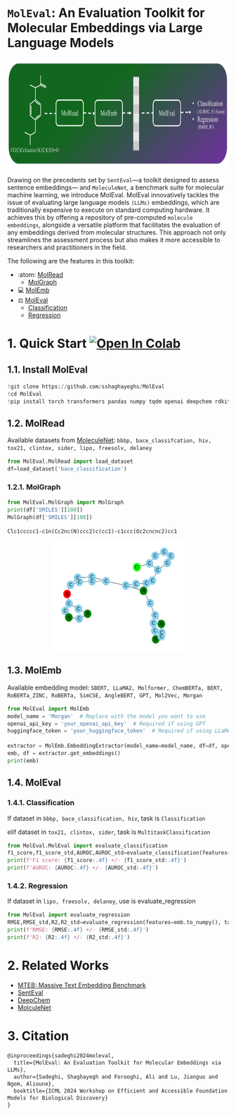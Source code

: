 # `MolEval`: An Evaluation Toolkit for Molecular Embeddings via Large Language Models

<div align="center">
  <img src="misc/MolEval_FW.jpg" width="900" height="250" alt="MolEval Logo">
</div>

Drawing on the precedents set by `SentEval`—a toolkit designed to assess sentence embeddings— and `MoleculeNet`, a benchmark suite for molecular machine learning, we introduce MolEval. MolEval innovatively tackles the issue of evaluating large language models `(LLMs)` embeddings, which are traditionally expensive to execute on standard computing hardware. It achieves this by offering a repository of pre-computed `molecule embeddings`, alongside a versatile platform that facilitates the evaluation of any embeddings derived from molecular structures. This approach not only streamlines the assessment process but also makes it more accessible to researchers and practitioners in the field. 

The following are the features in this toolkit:

  * :atom:	[MolRead](https://github.com/sshaghayeghs/MolEval?tab=readme-ov-file#12-molread)
    * [MolGraph](https://github.com/sshaghayeghs/MolEval/blob/main/README.md#121-molgraph) 
  * 💻	[MolEmb](https://github.com/sshaghayeghs/MolEval?tab=readme-ov-file#13-molemb)
  * :balance_scale: [MolEval](https://github.com/sshaghayeghs/MolEval?tab=readme-ov-file#14-moleval)
    * [Classification](https://github.com/sshaghayeghs/MolEval?tab=readme-ov-file#141-classification)
    * [Regression](https://github.com/sshaghayeghs/MolEval?tab=readme-ov-file#142-regression)
# 1. Quick Start [![Open In Colab](https://colab.research.google.com/assets/colab-badge.svg)](https://colab.research.google.com/drive/1AuqkCh7KLN2LWHPaKQdr-trvwDUdRhZ4?usp=sharing)

## 1.1. Install MolEval
```python
!git clone https://github.com/sshaghayeghs/MolEval
!cd MolEval
!pip install torch transformers pandas numpy tqdm openai deepchem rdkit networkx matplotlib

```

## 1.2. MolRead
Available datasets from [MoleculeNet](https://moleculenet.org/datasets-1): `bbbp, bace_classifcation, hiv, tox21, clintox, sider, lipo, freesolv, delaney`
```python
from MolEval.MolRead import load_dataset
df=load_dataset('bace_classification')
```
### 1.2.1. MolGraph
```python
from MolEval.MolGraph import MolGraph
print(df['SMILES'][100])
MolGraph(df['SMILES'][100])
```
`Clc1ccccc1-c1n(Cc2nc(N)ccc2)c(cc1)-c1ccc(Oc2cncnc2)cc1`

<div align="center">
  <img src="misc/molgraph.png" width="300" height="250" alt="MolEval Logo">
</div>

## 1.3. MolEmb 
Available embedding model: `SBERT, LLaMA2, Molformer, ChemBERTa, BERT, RoBERTa_ZINC, RoBERTa, SimCSE, AngleBERT, GPT, Mol2Vec, Morgan`
```python
from MolEval import MolEmb 
model_name = 'Morgan'  # Replace with the model you want to use
openai_api_key = 'your_openai_api_key'  # Required if using GPT
huggingface_token = 'your_huggingface_token'  # Required if using LLaMA2

extractor = MolEmb.EmbeddingExtractor(model_name=model_name, df=df, openai_api_key=openai_api_key, huggingface_token=huggingface_token)
emb, df = extractor.get_embeddings()
print(emb)
```

## 1.4. MolEval
### 1.4.1. Classification
If dataset in `bbbp, bace_classification, hiv`, task is `Classification`

elif dataset in `tox21, clintox, sider`, task is `MultitaskClassification`
```python
from MolEval.MolEval import evaluate_classification
f1_score,f1_score_std,AUROC,AUROC_std=evaluate_classification(features=emb.to_numpy(), targets=df.drop(columns=['SMILES']).to_numpy(), n_splits=5, task='Classification')
print(f'F1 score: {f1_score:.4f} +/- {f1_score_std:.4f}')
print(f'AUROC: {AUROC:.4f} +/- {AUROC_std:.4f}')
```

### 1.4.2. Regression
If dataset in `lipo, freesolv, delaney`, use is evaluate_regression

```python
from MolEval import evaluate_regression
RMSE,RMSE_std,R2,R2_std=evaluate_regression(features=emb.to_numpy(), targets=df.drop(columns=['SMILES']).to_numpy(), n_splits=5)
print(f'RMSE: {RMSE:.4f} +/- {RMSE_std:.4f}')
print(f'R2: {R2:.4f} +/- {R2_std:.4f}')
```



# 2. Related Works

  * [MTEB: Massive Text Embedding Benchmark](https://aclanthology.org/2023.eacl-main.148.pdf)
  * [SentEval](https://aclanthology.org/L18-1269.pdf)
  * [DeepChem](https://deepchem.readthedocs.io/en/latest/)
  * [MolculeNet](https://pubs.rsc.org/en/content/articlelanding/2018/sc/c7sc02664a)


# 3. Citation

```
@inproceedings{sadeghi2024moleval,
  title={MolEval: An Evaluation Toolkit for Molecular Embeddings via LLMs},
  author={Sadeghi, Shaghayegh and Forooghi, Ali and Lu, Jianguo and Ngom, Alioune},
  booktitle={ICML 2024 Workshop on Efficient and Accessible Foundation Models for Biological Discovery}
}
```
